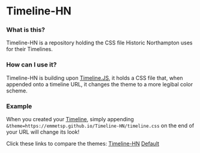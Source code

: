 # Timeline-HN
### What is this?
Timeline-HN is a repository holding the CSS file Historic Northampton uses for their Timelines.

### How can I use it?
Timeline-HN is building upon [Timeline.JS](https://timeline.knightlab.com/), it holds a CSS file that, when appended onto a timeline URL, it changes the theme to a more legibal color scheme. 

### Example
When you created your [Timeline](https://timeline.knightlab.com/#make), simply appending ``&theme=https://emmetsp.github.io/Timeline-HN/timeline.css`` on the end of your URL will change its look!

Click these links to compare the themes:
[Timeline-HN](https://cdn.knightlab.com/libs/timeline3/latest/embed/index.html?source=1xuY4upIooEeszZ_lCmeNx24eSFWe0rHe9ZdqH2xqVNk&font=Default&lang=en&initial_zoom=2&height=100%&theme=https://emmetsp.github.io/Timeline-HN/timeline.css)
[Default](https://cdn.knightlab.com/libs/timeline3/latest/embed/index.html?source=1xuY4upIooEeszZ_lCmeNx24eSFWe0rHe9ZdqH2xqVNk&font=Default&lang=en&initial_zoom=2&height=100%)
